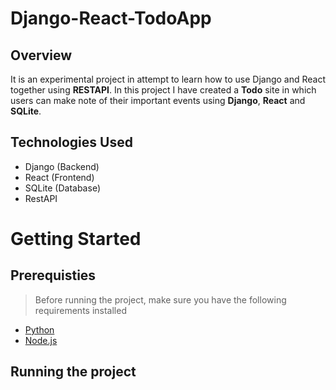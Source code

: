 # Django-React-TodoApp

## Overview
  It is an experimental project in attempt to learn how to use Django and React together using **RESTAPI**. In this project I have created a **Todo** site in which users can make note of their important events using **Django**, **React** and **SQLite**.

## Technologies Used
  * Django (Backend)
  * React (Frontend)
  * SQLite (Database)
  * RestAPI

# Getting Started 
## Prerequisties
> Before running the project, make sure you have the following requirements installed
* [Python](https://www.python.org/downloads/)
* [Node.js](https://nodejs.org/en/download)

## Running the project
